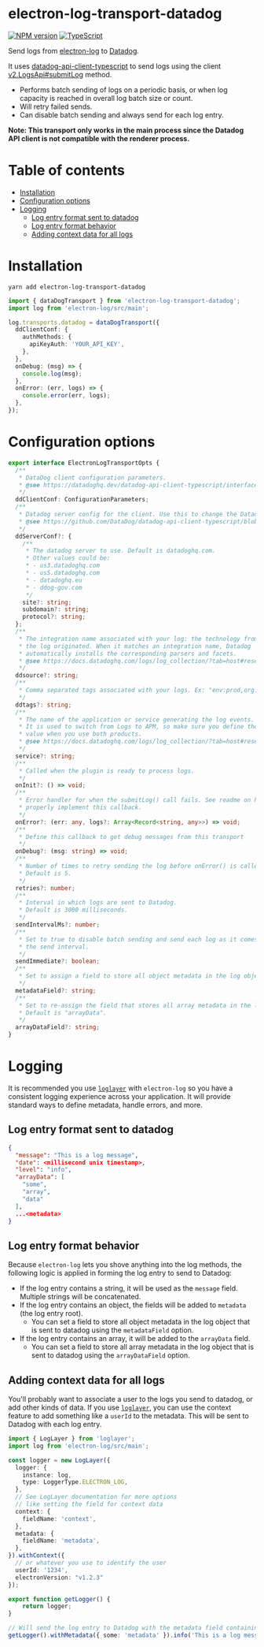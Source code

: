 # electron-log-transport-datadog

[![NPM version](https://img.shields.io/npm/v/electron-log-transport-datadog.svg?style=flat-square)](https://www.npmjs.com/package/electron-log-transport-datadog) [![TypeScript](https://img.shields.io/badge/%3C%2F%3E-TypeScript-%230074c1.svg)](http://www.typescriptlang.org/)

Send logs from [electron-log](https://npmjs.com/package/electron-log) to [Datadog](https://www.datadoghq.com/).

It uses [datadog-api-client-typescript](https://github.com/DataDog/datadog-api-client-typescript) to
send logs using the client [v2.LogsApi#submitLog](https://datadoghq.dev/datadog-api-client-typescript/classes/v2.LogsApi.html) method.

- Performs batch sending of logs on a periodic basis, or when log capacity is reached in overall log batch size or count.
- Will retry failed sends.
- Can disable batch sending and always send for each log entry.

**Note: This transport only works in the main process since the Datadog API client is not compatible with the renderer process.**

# Table of contents

- [Installation](#installation)
- [Configuration options](#configuration-options)
- [Logging](#logging)
  - [Log entry format sent to datadog](#log-entry-format-sent-to-datadog)
  - [Log entry format behavior](#log-entry-format-behavior)
  - [Adding context data for all logs](#adding-context-data-for-all-logs)

# Installation

`yarn add electron-log-transport-datadog`

```typescript
import { dataDogTransport } from 'electron-log-transport-datadog';
import log from 'electron-log/src/main';

log.transports.datadog = dataDogTransport({
  ddClientConf: {
    authMethods: {
      apiKeyAuth: 'YOUR_API_KEY',
    },
  },
  onDebug: (msg) => {
    console.log(msg);
  },
  onError: (err, logs) => {
    console.error(err, logs);
  },
});
```

# Configuration options

```typescript
export interface ElectronLogTransportOpts {
  /**
   * DataDog client configuration parameters.
   * @see https://datadoghq.dev/datadog-api-client-typescript/interfaces/client.Configuration.html
   */
  ddClientConf: ConfigurationParameters;
  /**
   * Datadog server config for the client. Use this to change the Datadog server region.
   * @see https://github.com/DataDog/datadog-api-client-typescript/blob/1e1097c68a437894b482701ecbe3d61522429319/packages/datadog-api-client-common/servers.ts#L90
   */
  ddServerConf?: {
    /**
     * The datadog server to use. Default is datadoghq.com.
     * Other values could be:
     * - us3.datadoghq.com
     * - us5.datadoghq.com
     * - datadoghq.eu
     * - ddog-gov.com
     */
    site?: string;
    subdomain?: string;
    protocol?: string;
  };
  /**
   * The integration name associated with your log: the technology from which
   * the log originated. When it matches an integration name, Datadog
   * automatically installs the corresponding parsers and facets.
   * @see https://docs.datadoghq.com/logs/log_collection/?tab=host#reserved-attributes
   */
  ddsource?: string;
  /**
   * Comma separated tags associated with your logs. Ex: "env:prod,org:finance"
   */
  ddtags?: string;
  /**
   * The name of the application or service generating the log events.
   * It is used to switch from Logs to APM, so make sure you define the same
   * value when you use both products.
   * @see https://docs.datadoghq.com/logs/log_collection/?tab=host#reserved-attributes
   */
  service?: string;
  /**
   * Called when the plugin is ready to process logs.
   */
  onInit?: () => void;
  /**
   * Error handler for when the submitLog() call fails. See readme on how to
   * properly implement this callback.
   */
  onError?: (err: any, logs?: Array<Record<string, any>>) => void;
  /**
   * Define this callback to get debug messages from this transport
   */
  onDebug?: (msg: string) => void;
  /**
   * Number of times to retry sending the log before onError() is called.
   * Default is 5.
   */
  retries?: number;
  /**
   * Interval in which logs are sent to Datadog.
   * Default is 3000 milliseconds.
   */
  sendIntervalMs?: number;
  /**
   * Set to true to disable batch sending and send each log as it comes in. This disables
   * the send interval.
   */
  sendImmediate?: boolean;
  /**
   * Set to assign a field to store all object metadata in the log object that is sent to datadog.
   */
  metadataField?: string;
  /**
   * Set to re-assign the field that stores all array metadata in the log object that is sent to datadog.
   * Default is "arrayData".
   */
  arrayDataField?: string;
}
```

# Logging

It is recommended you use [`loglayer`](https://github.com/theogravity/loglayer?tab=readme-ov-file#electron-log) with `electron-log` so you have a consistent logging experience across your application. It will provide standard ways
to define metadata, handle errors, and more.

## Log entry format sent to datadog

```json
{
  "message": "This is a log message",
  "date": <millisecond unix timestamp>,
  "level": "info",
  "arrayData": [
    "some",
    "array",
    "data"
  ],
  ...<metadata>
}
```

## Log entry format behavior

Because `electron-log` lets you shove anything into the log methods, the following logic is applied in forming
the log entry to send to Datadog:

- If the log entry contains a string, it will be used as the `message` field. Multiple strings will be concatenated.
- If the log entry contains an object, the fields will be added to `metadata` (the log entry root).
  * You can set a field to store all object metadata in the log object that is sent to datadog using the `metadataField` option.
- If the log entry contains an array, it will be added to the `arrayData` field.
  * You can set a field to store all array metadata in the log object that is sent to datadog using the `arrayDataField` option.

## Adding context data for all logs

You'll probably want to associate a user to the logs you send to datadog, or add other kinds of data. 
If you use [`loglayer`](https://github.com/theogravity/loglayer/blob/master/README.md#electron-log), you can 
use the context feature to add something like a `userId` to the metadata. This will be sent to Datadog with each log entry.

```typescript
import { LogLayer } from 'loglayer';
import log from 'electron-log/src/main';

const logger = new LogLayer({
  logger: {
    instance: log,
    type: LoggerType.ELECTRON_LOG,
  },
  // See LogLayer documentation for more options
  // like setting the field for context data
  context: {
    fieldName: 'context',
  },
  metadata: {
    fieldName: 'metadata',
  },
}).withContext({
  // or whatever you use to identify the user
  userId: '1234',
  electronVersion: "v1.2.3"
});

export function getLogger() {
    return logger;
}
```

```typescript
// Will send the log entry to Datadog with the metadata field containing the userId, electronVersion and some metadata.
getLogger().withMetadata({ some: 'metadata' }).info('This is a log message');
```
